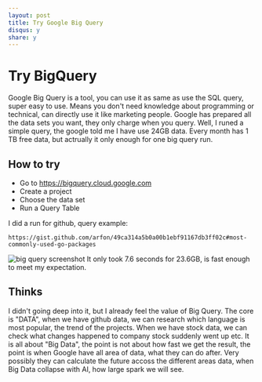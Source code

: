 ```yaml
---
layout: post
title: Try Google Big Query
disqus: y
share: y
---
```


Try BigQuery
============
Google Big Query is a tool, you can use it as same as use the SQL query, super easy to use. Means you don't need knowledge about programming or technical, can directly use it like marketing people. Google has prepared all the data sets you want, they only charge when you query. Well, I runed a simple query, the google told me I have use 24GB data. Every month has 1 TB free data, but actrually it only enough for one big query run.

How to try
------------
* Go to https://bigquery.cloud.google.com
* Create a project
* Choose the data set
* Run a Query Table

I did a run for github, query example: 
```
https://gist.github.com/arfon/49ca314a5b0a00b1ebf91167db3ff02c#most-commonly-used-go-packages
```
![big query screenshot](https://raw.githubusercontent.com/ycj28c/ycj28c.github.io/master/images/posts/bigquerygithub.png)
It only took 7.6 seconds for 23.6GB, is fast enough to meet my expectation.

Thinks
------
I didn't going deep into it, but I already feel the value of Big Query. The core is "DATA", when we have github data, we can research which language is most popular, the trend of the projects. When we have stock data, we can check what changes happened to company stock suddenly went up etc. It is all about "Big Data", the point is not about how fast we get the result, the point is when Google have all area of data, what they can do after. Very possibly they can calculate the future accoss the different areas data, when Big Data collapse with AI, how large spark we will see.


